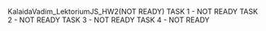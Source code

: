 KalaidaVadim_LektoriumJS_HW2(NOT READY)
TASK 1 - NOT READY
TASK 2 - NOT READY
TASK 3 - NOT READY
TASK 4 - NOT READY
